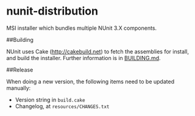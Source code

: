 nunit-distribution
==================

MSI installer which bundles multiple NUnit 3.X components. 

##Building

NUnit uses Cake (http://cakebuild.net) to fetch the assemblies for install, and build the installer. Further information is in [BUILDING.md](BUILDING.md).

##Release

When doing a new version, the following items need to be updated manually:
* Version string in `build.cake`
* Changelog, at `resources/CHANGES.txt`